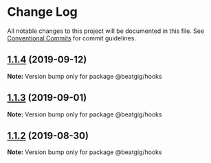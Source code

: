 # Change Log

All notable changes to this project will be documented in this file.
See [Conventional Commits](https://conventionalcommits.org) for commit guidelines.

## [1.1.4](https://github.com/beatgig/midi/compare/@beatgig/hooks@1.1.3...@beatgig/hooks@1.1.4) (2019-09-12)

**Note:** Version bump only for package @beatgig/hooks





## [1.1.3](https://github.com/beatgig/midi/compare/@beatgig/hooks@1.1.2...@beatgig/hooks@1.1.3) (2019-09-01)

**Note:** Version bump only for package @beatgig/hooks





## [1.1.2](https://github.com/beatgig/midi/compare/@beatgig/hooks@1.1.1...@beatgig/hooks@1.1.2) (2019-08-30)

**Note:** Version bump only for package @beatgig/hooks
